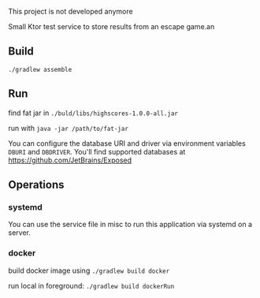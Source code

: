 This project is not developed anymore

Small Ktor test service to store results from an escape game.an

## Build

`./gradlew assemble`

## Run

find fat jar in `./buld/libs/highscores-1.0.0-all.jar`

run with `java -jar /path/to/fat-jar`

You can configure the database URI and driver via environment variables `DBURI` and `DBDRIVER`.
You'll find supported databases at https://github.com/JetBrains/Exposed

## Operations

### systemd

You can use the service file in misc to run this application via systemd on a server.

### docker

build docker image using `./gradlew build docker`

run local in foreground: `./gradlew build dockerRun`
